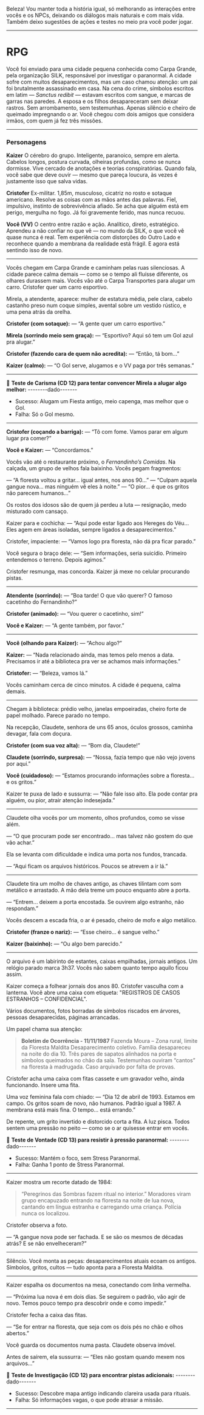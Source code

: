 Beleza! Vou manter toda a história igual, só melhorando as interações entre vocês e os NPCs, deixando os diálogos mais naturais e com mais vida. Também deixo sugestões de ações e testes no meio pra você poder jogar.

---

# RPG

Você foi enviado para uma cidade pequena conhecida como Carpa Grande, pela organização SILK, responsável por investigar o paranormal. A cidade sofre com muitos desaparecimentos, mas um caso chamou atenção: um pai foi brutalmente assassinado em casa. Na cena do crime, símbolos escritos em latim — *Sanctus redibit* — estavam escritos com sangue, e marcas de garras nas paredes. A esposa e os filhos desapareceram sem deixar rastros. Sem arrombamento, sem testemunhas. Apenas silêncio e cheiro de queimado impregnando o ar. Você chegou com dois amigos que considera irmãos, com quem já fez três missões.

---

### Personagens

**Kaizer**
O cérebro do grupo. Inteligente, paranoico, sempre em alerta. Cabelos longos, postura curvada, olheiras profundas, como se nunca dormisse. Vive cercado de anotações e teorias conspiratórias. Quando fala, você sabe que deve ouvir — mesmo que pareça loucura, às vezes é justamente isso que salva vidas.

**Cristofer**
Ex-militar. 1,85m, musculoso, cicatriz no rosto e sotaque americano. Resolve as coisas com as mãos antes das palavras. Fiel, impulsivo, instinto de sobrevivência afiado. Se acha que alguém está em perigo, mergulha no fogo. Já foi gravemente ferido, mas nunca recuou.

**Você (VV)**
O centro entre razão e ação. Analítico, direto, estratégico. Aprendeu a não confiar no que vê — no mundo da SILK, o que você vê quase nunca é real. Tem experiência com distorções do Outro Lado e reconhece quando a membrana da realidade está frágil. E agora está sentindo isso de novo.

---

Vocês chegam em Carpa Grande e caminham pelas ruas silenciosas. A cidade parece calma demais — como se o tempo ali fluísse diferente, os olhares durassem mais. Vocês vão até o Carpa Transportes para alugar um carro. Cristofer quer um carro esportivo.

Mirela, a atendente, aparece: mulher de estatura média, pele clara, cabelo castanho preso num coque simples, avental sobre um vestido rústico, e uma pena atrás da orelha.

**Cristofer (com sotaque):**
— “A gente quer um carro esportivo.”

**Mirela (sorrindo meio sem graça):**
— “Esportivo? Aqui só tem um Gol azul pra alugar.”

**Cristofer (fazendo cara de quem não acredita):**
— “Então, tá bom...”

**Kaizer (calmo):**
— “O Gol serve, alugamos e o VV paga por três semanas.”

---

🎲 **Teste de Carisma (CD 12) para tentar convencer Mirela a alugar algo melhor:**
\--------dado-------

* Sucesso: Alugam um Fiesta antigo, meio capenga, mas melhor que o Gol.
* Falha: Só o Gol mesmo.

---

**Cristofer (coçando a barriga):**
— “Tô com fome. Vamos parar em algum lugar pra comer?”

**Você e Kaizer:**
— “Concordamos.”

Vocês vão até o restaurante próximo, o *Fernandinho’s Comidas*. Na calçada, um grupo de velhos fala baixinho. Vocês pegam fragmentos:

— “A floresta voltou a gritar... igual antes, nos anos 90...”
— “Culpam aquela gangue nova... mas ninguém vê eles à noite.”
— “O pior... é que os gritos não parecem humanos...”

Os rostos dos idosos são de quem já perdeu a luta — resignação, medo misturado com cansaço.

Kaizer para e cochicha:
— “Aqui pode estar ligado aos Hereges do Véu... Eles agem em áreas isoladas, sempre ligados a desaparecimentos.”

Cristofer, impaciente:
— “Vamos logo pra floresta, não dá pra ficar parado.”

Você segura o braço dele:
— “Sem informações, seria suicídio. Primeiro entendemos o terreno. Depois agimos.”

Cristofer resmunga, mas concorda. Kaizer já mexe no celular procurando pistas.

---

**Atendente (sorrindo):**
— “Boa tarde! O que vão querer? O famoso cacetinho do Fernandinho?”

**Cristofer (animado):**
— “Vou querer o cacetinho, sim!”

**Você e Kaizer:**
— “A gente também, por favor.”

---

**Você (olhando para Kaizer):**
— “Achou algo?”

**Kaizer:**
— “Nada relacionado ainda, mas temos pelo menos a data. Precisamos ir até a biblioteca pra ver se achamos mais informações.”

**Cristofer:**
— “Beleza, vamos lá.”

Vocês caminham cerca de cinco minutos. A cidade é pequena, calma demais.

---

Chegam à biblioteca: prédio velho, janelas empoeiradas, cheiro forte de papel molhado. Parece parado no tempo.

Na recepção, Claudete, senhora de uns 65 anos, óculos grossos, caminha devagar, fala com doçura.

**Cristofer (com sua voz alta):**
— “Bom dia, Claudete!”

**Claudete (sorrindo, surpresa):**
— “Nossa, fazia tempo que não vejo jovens por aqui.”

**Você (cuidadoso):**
— “Estamos procurando informações sobre a floresta… e os gritos.”

Kaizer te puxa de lado e sussurra:
— “Não fale isso alto. Ela pode contar pra alguém, ou pior, atrair atenção indesejada.”

---

Claudete olha vocês por um momento, olhos profundos, como se visse além.

— “O que procuram pode ser encontrado... mas talvez não gostem do que vão achar.”

Ela se levanta com dificuldade e indica uma porta nos fundos, trancada.

— “Aqui ficam os arquivos históricos. Poucos se atrevem a ir lá.”

---

Claudete tira um molho de chaves antigo, as chaves tilintam com som metálico e arrastado. A mão dela treme um pouco enquanto abre a porta.

— “Entrem... deixem a porta encostada. Se ouvirem algo estranho, não respondam.”

Vocês descem a escada fria, o ar é pesado, cheiro de mofo e algo metálico.

**Cristofer (franze o nariz):**
— “Esse cheiro... é sangue velho.”

**Kaizer (baixinho):**
— “Ou algo bem parecido.”

---

O arquivo é um labirinto de estantes, caixas empilhadas, jornais antigos. Um relógio parado marca 3h37. Vocês não sabem quanto tempo aquilo ficou assim.

Kaizer começa a folhear jornais dos anos 80. Cristofer vasculha com a lanterna. Você abre uma caixa com etiqueta: "REGISTROS DE CASOS ESTRANHOS – CONFIDENCIAL".

Vários documentos, fotos borradas de símbolos riscados em árvores, pessoas desaparecidas, páginas arrancadas.

Um papel chama sua atenção:

> **Boletim de Ocorrência - 11/11/1987**
> Fazenda Moura – Zona rural, limite da Floresta Maldita
> Desaparecimento coletivo. Família desapareceu na noite do dia 10. Três pares de sapatos alinhados na porta e símbolos queimados no chão da sala. Testemunhas ouviram “cantos” na floresta à madrugada. Caso arquivado por falta de provas.

Cristofer acha uma caixa com fitas cassete e um gravador velho, ainda funcionando. Insere uma fita.

Uma voz feminina fala com chiado:
— “Dia 12 de abril de 1993. Estamos em campo. Os gritos soam de novo, não humanos. Padrão igual a 1987. A membrana está mais fina. O tempo... está errando.”

De repente, um grito invertido e distorcido corta a fita. A luz pisca. Todos sentem uma pressão no peito — como se o ar quisesse entrar em vocês.

🎲 **Teste de Vontade (CD 13) para resistir à pressão paranormal:**
\--------dado-------

* Sucesso: Mantém o foco, sem Stress Paranormal.
* Falha: Ganha 1 ponto de Stress Paranormal.

---

Kaizer mostra um recorte datado de 1984:

> “Peregrinos das Sombras fazem ritual no interior.”
> Moradores viram grupo encapuzado entrando na floresta na noite de lua nova, cantando em língua estranha e carregando uma criança. Polícia nunca os localizou.

Cristofer observa a foto.

— “A gangue nova pode ser fachada. E se são os mesmos de décadas atrás? E se não envelheceram?”

---

Silêncio. Você monta as peças: desaparecimentos atuais ecoam os antigos. Símbolos, gritos, cultos — tudo aponta para a Floresta Maldita.

---

Kaizer espalha os documentos na mesa, conectando com linha vermelha.

— “Próxima lua nova é em dois dias. Se seguirem o padrão, vão agir de novo. Temos pouco tempo pra descobrir onde e como impedir.”

Cristofer fecha a caixa das fitas.

— “Se for entrar na floresta, que seja com os dois pés no chão e olhos abertos.”

Você guarda os documentos numa pasta. Claudete observa imóvel.

Antes de saírem, ela sussurra:
— “Eles não gostam quando mexem nos arquivos...”

🎲 **Teste de Investigação (CD 12) para encontrar pistas adicionais:**
\--------dado-------

* Sucesso: Descobre mapa antigo indicando clareira usada para rituais.
* Falha: Só informações vagas, o que pode atrasar a missão.

---

